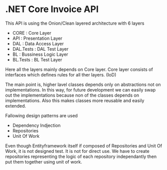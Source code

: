 # .NET Core Invoice API

This API is using the Onion/Clean layered architecture with 6 layers

- CORE : Core Layer
- API : Presentation Layer
- DAL : Data Access Layer
- DAL.Tests : DAL Test Layer
- BL : Bussiness Logic Layer
- BL.Tests : BL Test Layer

Here all the layers mainly depends on Core layer. Core layer consists of interfaces which defines rules for all ther layers. (IoD)

The main point is, higher lavel classes depends only on abstractions not on implementations. In this way, for future development we can easily swap out the implementations because non of the classes depends on implementations. Also this makes classes more reusable and easily extended.

Fallowing design patterns are used

- Dependency Indjection
- Repositories
- Unit Of Work

Even though Entityframework itself if composed of Repositories and Unit Of Work, it is not designed test. It is not for direct use. We have to create repositories representing the logic of each repository independantly then put them together using unit of work.

